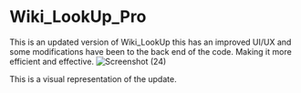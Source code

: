 # Wiki_LookUp_Pro
This is an updated version of Wiki_LookUp this has an improved UI/UX and some modifications have been to the back end of the code. Making it more efficient and effective.
![Screenshot (24)](https://user-images.githubusercontent.com/65783304/162592173-7b40af72-b195-4b78-9b5a-765991c437d0.png)


This is a visual representation of the update.
